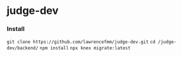 # judge-dev

### Install
`git clone https://github.com/lawrencefmm/judge-dev.git`
`cd /judge-dev/backend/`
`npm install`
`npx knex migrate:latest`
